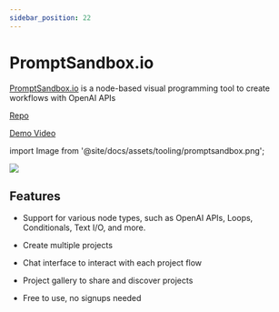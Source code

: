 ```yaml
---
sidebar_position: 22
---
```


# PromptSandbox.io

[PromptSandbox.io](https://PromptSandbox.io) is a node-based visual programming tool to create workflows with OpenAI APIs

[Repo](https://github.com/eg9y/promptsandbox.io/)

[Demo Video](https://www.youtube.com/watch?v=CBPw7FXtaEU)

import Image from '@site/docs/assets/tooling/promptsandbox.png';

<div style={{textAlign: 'center'}}>
  <img src={Image} style={{width: "750px"}} />
</div>

## Features

- Support for various node types, such as OpenAI APIs, Loops, Conditionals, Text I/O, and more.

- Create multiple projects

- Chat interface to interact with each project flow

- Project gallery to share and discover projects

- Free to use, no signups needed

